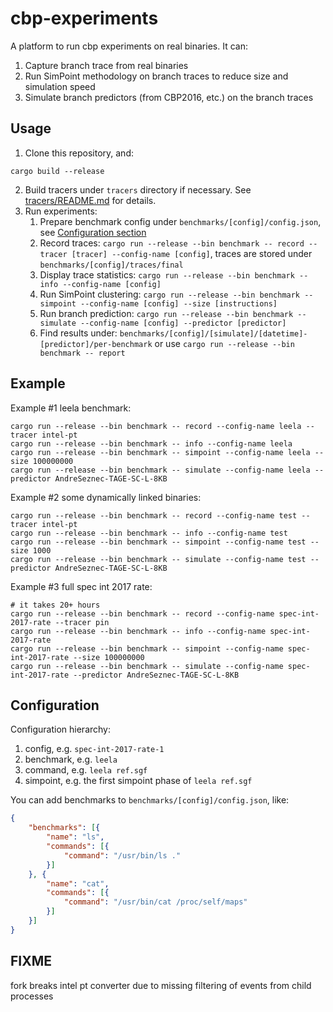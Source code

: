 # cbp-experiments

A platform to run cbp experiments on real binaries. It can:

1. Capture branch trace from real binaries
2. Run SimPoint methodology on branch traces to reduce size and simulation speed
3. Simulate branch predictors (from CBP2016, etc.) on the branch traces

## Usage

1. Clone this repository, and:

```shell
cargo build --release
```

2. Build tracers under `tracers` directory if necessary. See [tracers/README.md](./tracers/README.md) for details.
3. Run experiments:
    1. Prepare benchmark config under `benchmarks/[config]/config.json`, see [Configuration section](#configuration)
    2. Record traces: `cargo run --release --bin benchmark -- record --tracer [tracer] --config-name [config]`, traces are stored under `benchmarks/[config]/traces/final`
    3. Display trace statistics: `cargo run --release --bin benchmark -- info --config-name [config]`
    4. Run SimPoint clustering: `cargo run --release --bin benchmark -- simpoint --config-name [config] --size [instructions]`
    4. Run branch prediction: `cargo run --release --bin benchmark -- simulate --config-name [config] --predictor [predictor]`
    5. Find results under: `benchmarks/[config]/[simulate]/[datetime]-[predictor]/per-benchmark` or use `cargo run --release --bin benchmark -- report`

## Example

Example #1 leela benchmark:

```shell
cargo run --release --bin benchmark -- record --config-name leela --tracer intel-pt 
cargo run --release --bin benchmark -- info --config-name leela
cargo run --release --bin benchmark -- simpoint --config-name leela --size 100000000
cargo run --release --bin benchmark -- simulate --config-name leela --predictor AndreSeznec-TAGE-SC-L-8KB
```

Example #2 some dynamically linked binaries:

```shell
cargo run --release --bin benchmark -- record --config-name test --tracer intel-pt 
cargo run --release --bin benchmark -- info --config-name test
cargo run --release --bin benchmark -- simpoint --config-name test --size 1000
cargo run --release --bin benchmark -- simulate --config-name test --predictor AndreSeznec-TAGE-SC-L-8KB
```

Example #3 full spec int 2017 rate:

```shell
# it takes 20+ hours
cargo run --release --bin benchmark -- record --config-name spec-int-2017-rate --tracer pin
cargo run --release --bin benchmark -- info --config-name spec-int-2017-rate
cargo run --release --bin benchmark -- simpoint --config-name spec-int-2017-rate --size 100000000
cargo run --release --bin benchmark -- simulate --config-name spec-int-2017-rate --predictor AndreSeznec-TAGE-SC-L-8KB
```

## Configuration

Configuration hierarchy:

1. config, e.g. `spec-int-2017-rate-1`
2. benchmark, e.g. `leela`
3. command, e.g. `leela ref.sgf`
4. simpoint, e.g. the first simpoint phase of `leela ref.sgf`

You can add benchmarks to `benchmarks/[config]/config.json`, like:

```json
{
    "benchmarks": [{
        "name": "ls",
        "commands": [{
            "command": "/usr/bin/ls ."
        }]
    }, {
        "name": "cat",
        "commands": [{
            "command": "/usr/bin/cat /proc/self/maps"
        }]
    }]
}
```

## FIXME

fork breaks intel pt converter due to missing filtering of events from child processes
